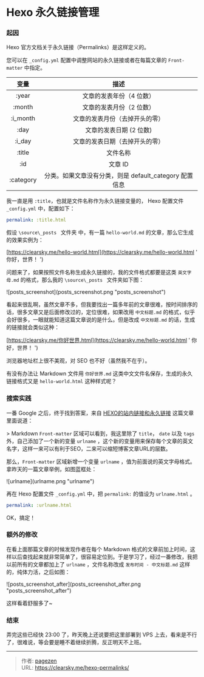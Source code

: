 # Hexo 永久链接管理


### 起因

Hexo 官方文档关于永久链接（Permalinks）是这样定义的。

您可以在 `_config.yml` 配置中调整网站的永久链接或者在每篇文章的 `Front-matter` 中指定。

|    变量     |                  描述                  |
| :-------: | :----------------------------------: |
|   :year   |            文章的发表年份（4 位数）             |
|  :month   |            文章的发表月份（2 位数）             |
| :i_month  |           文章的发表月份（去掉开头的零）            |
|   :day    |            文章的发表日期 (2 位数)            |
|  :i_day   |           文章的发表日期（去掉开头的零）            |
|  :title   |                 文件名称                 |
|    :id    |                文章 ID                 |
| :category | 分类。如果文章没有分类，则是 default_category 配置信息 |

我一直是用 `:title`，也就是文件名称作为永久链接变量的， Hexo 配置文件`_config.yml` 中，配置如下：

```yaml
permalink: :title.html
```

假设 `\source\_posts ` 文件夹 中，有一篇 `hello-world.md` 的文章，那么它生成的效果实例为：

[https://clearsky.me/hello-world.html](https://clearsky.me/hello-world.html &#39; 你好，世界！ &#39;)

问题来了，如果按照文件名称生成永久链接的，我的文件格式都要是这类 `英文字母.md`  的格式，那么我的 `\source\_posts ` 文件夹如下图：

![posts_screenshot](posts_screenshot.png &#34;posts_screenshot&#34;)

看起来很乱啊，虽然文章不多，但我要找出一篇多年前的文章很难，按时间排序的话，很多文章又是后面修改过的，定位很难，如果改用 `中文标题.md` 的格式，似乎会好很多，一眼就能知道这篇文章说的是什么。但是改成 `中文标题.md` 的话，生成的链接就会类似这种：

[https://clearsky.me/你好世界.html](https://clearsky.me/hello-world.html &#39; 你好，世界！ &#39;)

浏览器地址栏上很不美观，对 SEO 也不好（虽然我不在乎）。

有没有办法让 Markdown 文件用 `你好世界.md` 这类中文文件名保存，生成的永久链接格式又是 `hello-world.html` 这种样式呢？

### 搜索实践

一番 Google 之后，终于找到答案，来自 [HEXO的站内链接和永久链接](http://www.wuliaole.com/post/permalink_and_internal_link_in_hexo/) 这篇文章里面说道：

&gt; Markdown `Front-matter` 区域可以看到，我这里除了 `title`， `date` 以及 `tags` 外，自己添加了一个新的变量 `urlname` ，这个新的变量用来保存每个文章的英文名字，这样一来可以有利于SEO，二来可以缩短博客文章URL的层数。

那么，`Front-matter` 区域新增一个变量 `urlname` ，值为前面说的英文字母格式。拿昨天的一篇文章举例，如图蓝框处：

![urlname](urlname.png &#34;urlname&#34;)

再在 Hexo 配置文件 `_config.yml` 中，把 `permalink:` 的值设为 `urlname.html` 。

```yaml
permalink: :urlname.html
```

OK，搞定！

### 额外的修改

在看上面那篇文章的时候发现作者在每个 Markdown 格式的文章前加上时间，这样以后查找起来就非常简单了，很容易定位到。于是学习了，经过一番修改，我把以前所有的文章都加上了 `urlname` ，文件名称改成 `发布时间 - 中文标题.md` 这样的，纯体力活，之后如图：

![posts_screenshot_after](posts_screenshot_after.png &#34;posts_screenshot_after&#34;)

这样看着舒服多了~

### 结束

弄完这些已经快 23:00 了，昨天晚上还说要把这里部署到 VPS 上去，看来是不行了，很难说，等会要是睡不着继续折腾，反正明天不上班。

---

> 作者: [pagezen](http://clearsky.me/)  
> URL: https://clearsky.me/hexo-permalinks/  

